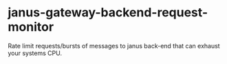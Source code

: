 # janus-gateway-backend-request-monitor
Rate limit requests/bursts of messages to janus back-end that can exhaust your systems CPU.

